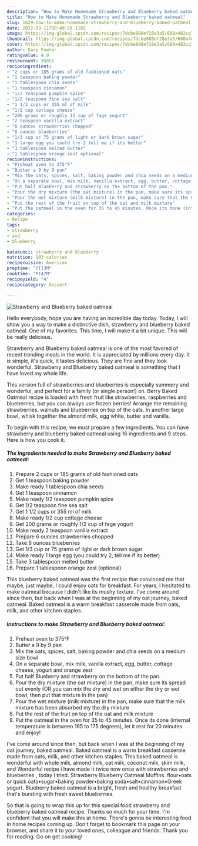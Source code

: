```yaml
---
description: "How to Make Homemade Strawberry and Blueberry baked oatmeal"
title: "How to Make Homemade Strawberry and Blueberry baked oatmeal"
slug: 1629-how-to-make-homemade-strawberry-and-blueberry-baked-oatmeal
date: 2022-03-11T00:49:29.118Z
image: https://img-global.cpcdn.com/recipes/7dcbe808ef28e3a5/680x482cq70/strawberry-and-blueberry-baked-oatmeal-recipe-main-photo.jpg
thumbnail: https://img-global.cpcdn.com/recipes/7dcbe808ef28e3a5/680x482cq70/strawberry-and-blueberry-baked-oatmeal-recipe-main-photo.jpg
cover: https://img-global.cpcdn.com/recipes/7dcbe808ef28e3a5/680x482cq70/strawberry-and-blueberry-baked-oatmeal-recipe-main-photo.jpg
author: Gary Fowler
ratingvalue: 4.9
reviewcount: 35851
recipeingredient:
- "2 cups or 185 grams of old fashioned oats"
- "1 teaspoon baking powder"
- "1 tablespoon chia seeds"
- "1 teaspoon cinnamon"
- "1/2 teaspoon pumpkin spice"
- "1/2 teaspoon fine sea salt"
- "1 1/2 cups or 355 ml of milk"
- "1/2 cup cottage cheese"
- "200 grams or roughly 12 cup of fage yogurt"
- "2 teaspoon vanilla extract"
- "6 ounces strawberries chopped"
- "6 ounces blueberries"
- "1/3 cup or 75 grams of light or dark brown sugar"
- "1 large egg you could try 2 tell me if its better"
- "3 tablespoon melted butter"
- "1 tablespoon orange zest optional"
recipeinstructions:
- "Preheat oven to 375°F"
- "Butter a 9 by 9 pan"
- "Mix the oats, spices, salt, baking powder and chia seeds on a medium size bowl"
- "On a separate bowl, mix milk, vanilla extract, egg, butter, cottage cheese, yogurt and orange zest"
- "Put half Blueberry and strawberry on the bottom of the pan."
- "Pour the dry mixture (the oat mixture) in the pan, make sure its spread out evenly (OR you can mix the dry and wet on either the dry or wet bowl, then put that mixture in the pan)"
- "Pour the wet mixture (milk mixture) in the pan, make sure that the milk mixture has been absorbed my the dry mixture"
- "Put the rest of the fruit on top of the oat and milk mixture"
- "Put the oatmeal in the oven for 35 to 45 minutes. Once its done (internal temperature is between 165 to 175 degrees), let it rest for 20 minutes and enjoy!"
categories:
- Recipe
tags:
- strawberry
- and
- blueberry

katakunci: strawberry and blueberry 
nutrition: 103 calories
recipecuisine: American
preptime: "PT13M"
cooktime: "PT47M"
recipeyield: "4"
recipecategory: Dessert

---
```



![Strawberry and Blueberry baked oatmeal](https://img-global.cpcdn.com/recipes/7dcbe808ef28e3a5/680x482cq70/strawberry-and-blueberry-baked-oatmeal-recipe-main-photo.jpg)

Hello everybody, hope you are having an incredible day today. Today, I will show you a way to make a distinctive dish, strawberry and blueberry baked oatmeal. One of my favorites. This time, I will make it a bit unique. This will be really delicious.

Strawberry and Blueberry baked oatmeal is one of the most favored of recent trending meals in the world. It is appreciated by millions every day. It is simple, it's quick, it tastes delicious. They are fine and they look wonderful. Strawberry and Blueberry baked oatmeal is something that I have loved my whole life.

This version full of strawberries and blueberries is especially summery and wonderful, and perfect for a family (or single person!) on. Berry Baked Oatmeal recipe is loaded with fresh fruit like strawberries, raspberries and blueberries, but you can always use frozen berries! Arrange the remaining strawberries, walnuts and blueberries on top of the oats. In another large bowl, whisk together the almond milk, egg white, butter and vanilla.


To begin with this recipe, we must prepare a few ingredients. You can have strawberry and blueberry baked oatmeal using 16 ingredients and 9 steps. Here is how you cook it.

<!--inarticleads1-->

##### The ingredients needed to make Strawberry and Blueberry baked oatmeal:

1. Prepare 2 cups or 185 grams of old fashioned oats
1. Get 1 teaspoon baking powder
1. Make ready 1 tablespoon chia seeds
1. Get 1 teaspoon cinnamon
1. Make ready 1/2 teaspoon pumpkin spice
1. Get 1/2 teaspoon fine sea salt
1. Get 1 1/2 cups or 355 ml of milk
1. Make ready 1/2 cup cottage cheese
1. Get 200 grams or roughly 1/2 cup of fage yogurt
1. Make ready 2 teaspoon vanilla extract
1. Prepare 6 ounces strawberries chopped
1. Take 6 ounces blueberries
1. Get 1/3 cup or 75 grams of light or dark brown sugar
1. Make ready 1 large egg (you could try 2, tell me if its better)
1. Take 3 tablespoon melted butter
1. Prepare 1 tablespoon orange zest (optional)


This blueberry baked oatmeal was the first recipe that convinced me that maybe, just maybe, I could enjoy oats for breakfast. For years, I hesitated to make oatmeal because I didn&#39;t like its mushy texture. I&#39;ve come around since then, but back when I was at the beginning of my oat journey, baked oatmeal. Baked oatmeal is a warm breakfast casserole made from oats, milk, and other kitchen staples. 

<!--inarticleads2-->

##### Instructions to make Strawberry and Blueberry baked oatmeal:

1. Preheat oven to 375°F
1. Butter a 9 by 9 pan
1. Mix the oats, spices, salt, baking powder and chia seeds on a medium size bowl
1. On a separate bowl, mix milk, vanilla extract, egg, butter, cottage cheese, yogurt and orange zest
1. Put half Blueberry and strawberry on the bottom of the pan.
1. Pour the dry mixture (the oat mixture) in the pan, make sure its spread out evenly (OR you can mix the dry and wet on either the dry or wet bowl, then put that mixture in the pan)
1. Pour the wet mixture (milk mixture) in the pan, make sure that the milk mixture has been absorbed my the dry mixture
1. Put the rest of the fruit on top of the oat and milk mixture
1. Put the oatmeal in the oven for 35 to 45 minutes. Once its done (internal temperature is between 165 to 175 degrees), let it rest for 20 minutes and enjoy!


I&#39;ve come around since then, but back when I was at the beginning of my oat journey, baked oatmeal. Baked oatmeal is a warm breakfast casserole made from oats, milk, and other kitchen staples. This baked oatmeal is wonderful with whole milk, almond milk, oat milk, coconut milk, skim milk, and Wonderful recipe i have made it twice now once with strawberries and blueberries , today I tried. Strawberry Blueberry Oatmeal Muffins. flour•oats or quick oats•sugar•baking powder•baking soda•salt•cinnamon•Greek yogurt. Blueberry baked oatmeal is a bright, fresh and healthy breakfast that&#39;s bursting with fresh sweet blueberries. 

So that is going to wrap this up for this special food strawberry and blueberry baked oatmeal recipe. Thanks so much for your time. I'm confident that you will make this at home. There's gonna be interesting food in home recipes coming up. Don't forget to bookmark this page on your browser, and share it to your loved ones, colleague and friends. Thank you for reading. Go on get cooking!
